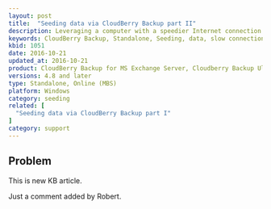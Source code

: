 ```yaml
---
layout: post
title:  "Seeding data via CloudBerry Backup part II"
description: Leveraging a computer with a speedier Internet connection for the initial backup (Advanced)
keywords: CloudBerry Backup, Standalone, Seeding, data, slow connection
kbid: 1051
date: 2016-10-21
updated_at: 2016-10-21
product: CloudBerry Backup for MS Exchange Server, Cloudberry Backup Ultimate
versions: 4.8 and later
type: Standalone, Online (MBS)
platform: Windows
category: seeding
related: [
  "Seeding data via CloudBerry Backup part I"
]
category: support
---
```

## Problem

This is new KB article.

Just a comment added by Robert.
